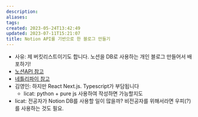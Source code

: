 ```yaml
---
description:
aliases: 
tags: 
created: 2023-05-24T13:42:49
updated: 2023-07-11T15:21:07
title: Notion API를 기반으로 한 블로그 만들기
---
```

- 사유: 제 버킷리스트이기도 합니다. 노션을 DB로 사용하는 개인 블로그 만들어서 배포하기!
- [노션API 참고](https://blog.gunn.kim/notion-api)
- [네틀리파이 참고](https://blog.naver.com/PostView.naver?blogId=dsz08082&logNo=221952933572&parentCategoryNo=&categoryNo=115)
- 김영인: 하지만 React Next.js. Typescript가 부담됩니다
	- licat: python + pure js 사용하여 작성하면 가능할지도
- licat: 전공자가 Notion DB를 사용할 일이 많을까? 비전공자를 위해서라면 우피(?)를 사용하는 것도 필요.